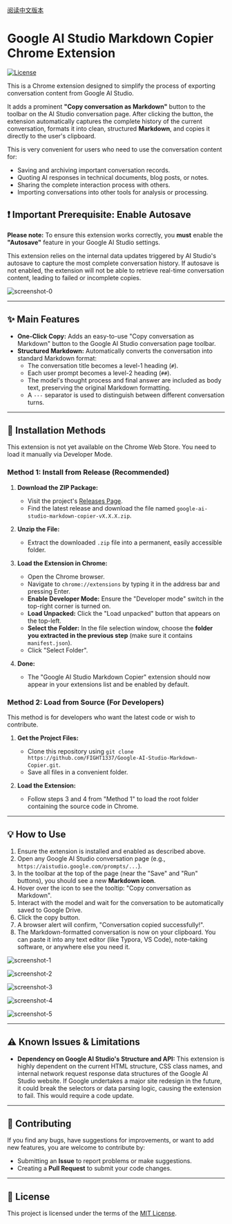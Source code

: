 [阅读中文版本](./README_zh-CN.md)

# Google AI Studio Markdown Copier Chrome Extension

 [![License](https://img.shields.io/badge/License-MIT-green.svg)](LICENSE)

This is a Chrome extension designed to simplify the process of exporting conversation content from Google AI Studio.

It adds a prominent **"Copy conversation as Markdown"** button to the toolbar on the AI Studio conversation page. After clicking the button, the extension automatically captures the complete history of the current conversation, formats it into clean, structured **Markdown**, and copies it directly to the user's clipboard.

This is very convenient for users who need to use the conversation content for:

*   Saving and archiving important conversation records.
*   Quoting AI responses in technical documents, blog posts, or notes.
*   Sharing the complete interaction process with others.
*   Importing conversations into other tools for analysis or processing.

## :exclamation: Important Prerequisite: Enable Autosave

**Please note:** To ensure this extension works correctly, you **must** enable the **"Autosave"** feature in your Google AI Studio settings.

This extension relies on the internal data updates triggered by AI Studio's autosave to capture the most complete conversation history. If autosave is not enabled, the extension will not be able to retrieve real-time conversation content, leading to failed or incomplete copies.

![screenshot-0](./assets/screenshot-0.png)

---

## ✨ Main Features

*   **One-Click Copy:** Adds an easy-to-use "Copy conversation as Markdown" button to the Google AI Studio conversation page toolbar.
*   **Structured Markdown:** Automatically converts the conversation into standard Markdown format:
    *   The conversation title becomes a level-1 heading (`#`).
    *   Each user prompt becomes a level-2 heading (`##`).
    *   The model's thought process and final answer are included as body text, preserving the original Markdown formatting.
    *   A `---` separator is used to distinguish between different conversation turns.

---

## 🚀 Installation Methods

This extension is not yet available on the Chrome Web Store. You need to load it manually via Developer Mode.

### Method 1: Install from Release (Recommended)

1.  **Download the ZIP Package:**
    *   Visit the project's [Releases Page](https://github.com/FIGHT1337/Google-AI-Studio-Markdown-Copier/releases).
    *   Find the latest release and download the file named `google-ai-studio-markdown-copier-vX.X.X.zip`.

2.  **Unzip the File:**
    *   Extract the downloaded `.zip` file into a permanent, easily accessible folder.

3.  **Load the Extension in Chrome:**
    *   Open the Chrome browser.
    *   Navigate to `chrome://extensions` by typing it in the address bar and pressing Enter.
    *   **Enable Developer Mode:** Ensure the "Developer mode" switch in the top-right corner is turned on.
    *   **Load Unpacked:** Click the "Load unpacked" button that appears on the top-left.
    *   **Select the Folder:** In the file selection window, choose the **folder you extracted in the previous step** (make sure it contains `manifest.json`).
    *   Click "Select Folder".

4.  **Done:**
    *   The "Google AI Studio Markdown Copier" extension should now appear in your extensions list and be enabled by default.

### Method 2: Load from Source (For Developers)

This method is for developers who want the latest code or wish to contribute.

1.  **Get the Project Files:**
    *   Clone this repository using `git clone https://github.com/FIGHT1337/Google-AI-Studio-Markdown-Copier.git`.
    *   Save all files in a convenient folder.

2.  **Load the Extension:**
    *   Follow steps 3 and 4 from "Method 1" to load the root folder containing the source code in Chrome.

---

## 💡 How to Use

1.  Ensure the extension is installed and enabled as described above.
2.  Open any Google AI Studio conversation page (e.g., `https://aistudio.google.com/prompts/...`).
3.  In the toolbar at the top of the page (near the "Save" and "Run" buttons), you should see a new **Markdown icon**.
4.  Hover over the icon to see the tooltip: "Copy conversation as Markdown".
5.  Interact with the model and wait for the conversation to be automatically saved to Google Drive.
6.  Click the copy button.
7.  A browser alert will confirm, "Conversation copied successfully!".
8.  The Markdown-formatted conversation is now on your clipboard. You can paste it into any text editor (like Typora, VS Code), note-taking software, or anywhere else you need it.

![screenshot-1](./assets/screenshot-1.png)

![screenshot-2](./assets/screenshot-2.png)

![screenshot-3](./assets/screenshot-3.png)

![screenshot-4](./assets/screenshot-4.png)

![screenshot-5](./assets/screenshot-5.png)

---

## ⚠️ Known Issues & Limitations

*   **Dependency on Google AI Studio's Structure and API:** This extension is highly dependent on the current HTML structure, CSS class names, and internal network request response data structures of the Google AI Studio website. If Google undertakes a major site redesign in the future, it could break the selectors or data parsing logic, causing the extension to fail. This would require a code update.

---

## 🤝 Contributing

If you find any bugs, have suggestions for improvements, or want to add new features, you are welcome to contribute by:

*   Submitting an **Issue** to report problems or make suggestions.
*   Creating a **Pull Request** to submit your code changes.

---

## 📄 License

This project is licensed under the terms of the [MIT License](LICENSE).
